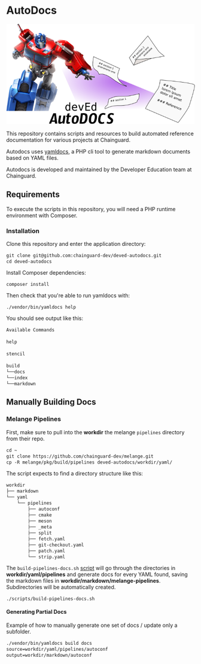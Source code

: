 # AutoDocs
![DevEd Autodocs logo](resources/autodocs.png)

This repository contains scripts and resources to build automated reference documentation for various projects at Chainguard.

Autodocs uses [yamldocs](https://github.com/erikaheidi/yamldocs), a PHP cli tool to generate markdown documents based on YAML files.

Autodocs is developed and maintained by the Developer Education team at Chainguard.

## Requirements
To execute the scripts in this repository, you will need a PHP runtime environment with Composer.

### Installation

Clone this repository and enter the application directory:

```shell
git clone git@github.com:chainguard-dev/deved-autodocs.git
cd deved-autodocs
```

Install Composer dependencies:

```shell
composer install
```

Then check that you're able to run yamldocs with:

```shell
./vendor/bin/yamldocs help
```

You should see output like this:

```shell
Available Commands

help

stencil

build
└──docs
└──index
└──markdown

```

## Manually Building Docs

### Melange Pipelines

First, make sure to pull into the **workdir** the melange `pipelines` directory from their repo.

```shell
cd ~
git clone https://github.com/chainguard-dev/melange.git
cp -R melange/pkg/build/pipelines deved-autodocs/workdir/yaml/
```
The script expects to find a directory structure like this:

```shell
workdir
├── markdown
└── yaml
    └── pipelines
        ├── autoconf
        ├── cmake
        ├── meson
        ├── _meta
        ├── split
        ├── fetch.yaml
        ├── git-checkout.yaml
        ├── patch.yaml
        └── strip.yaml

```

The `build-pipelines-docs.sh` [script](scripts/build-pipelines-docs.sh) will go through the directories in **workdir/yaml/pipelines** and generate docs for every YAML found, saving the markdown files in **workdir/markdown/melange-pipelines**.
Subdirectories will be automatically created.

```shell
./scripts/build-pipelines-docs.sh
```

#### Generating Partial Docs

Example of how to manually generate one set of docs / update only a subfolder.
```shell
./vendor/bin/yamldocs build docs source=workdir/yaml/pipelines/autoconf output=workdir/markdown/autoconf
```